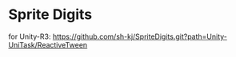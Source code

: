 # Sprite Digits

for Unity-R3: https://github.com/sh-kj/SpriteDigits.git?path=Unity-UniTask/ReactiveTween